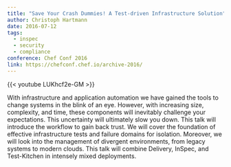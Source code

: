 ```yaml
---
title: "Save Your Crash Dummies! A Test-driven Infrastructure Solution"
author: Christoph Hartmann
date: 2016-07-12
tags:
  - inspec
  - security
  - compliance
conference: Chef Conf 2016
link: https://chefconf.chef.io/archive-2016/
---
```


{{< youtube LUKhcf2e-GM >}}

With infrastructure and application automation we have gained the tools to change systems in the blink of an eye. However, with increasing size, complexity, and time, these components will inevitably challenge your expectations. This uncertainty will ultimately slow you down. This talk will introduce the workflow to gain back trust. We will cover the foundation of effective infrastructure tests and failure domains for isolation. Moreover, we will look into the management of divergent environments, from legacy systems to modern clouds. This talk will combine Delivery, InSpec, and Test-Kitchen in intensely mixed deployments.
